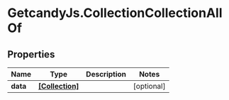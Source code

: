 # GetcandyJs.CollectionCollectionAllOf

## Properties

Name | Type | Description | Notes
------------ | ------------- | ------------- | -------------
**data** | [**[Collection]**](Collection.md) |  | [optional] 


